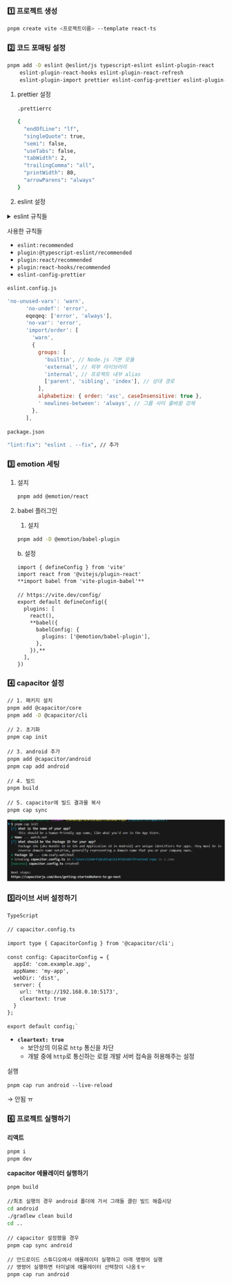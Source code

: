 ### **1️⃣ 프로젝트 생성**

```bash
pnpm create vite <프로젝트이름> --template react-ts
```

### **2️⃣ 코드 포매팅 설정**

```bash
pnpm add -D eslint @eslint/js typescript-eslint eslint-plugin-react
	eslint-plugin-react-hooks eslint-plugin-react-refresh
	eslint-plugin-import prettier eslint-config-prettier eslint-plugin-prettier
```

1. prettier 설정

   `.prettierrc`

   ```bash
   {
     "endOfLine": "lf",
     "singleQuote": true,
     "semi": false,
     "useTabs": false,
     "tabWidth": 2,
     "trailingComma": "all",
     "printWidth": 80,
     "arrowParens": "always"
   }

   ```

1. eslint 설정

<details>
<summary>eslint 규칙들</summary>
<div markdown="1">

- **eslint:recommended**
  - ESLint 기본 제공
  - 사용하지 않는 변수, 선언되지 않은 변수, 도달 불가능한 코드 등 **버그성 코드 방지 규칙** 포함
  - 무난하고 가벼워서 대부분 프로젝트에서 기본으로 깔고 시작
  - **plugin:@typescript-eslint/recommended**
    - TypeScript 프로젝트에서 필수
    - 타입과 관련된 잘못된 패턴 잡아줌
  - **plugin:react/recommended**
    - React 프로젝트라면 자주 씀
    - JSX, props 사용 등 기본 규칙
  - **plugin:react-hooks/recommended**
    - Hooks 규칙 강제 (useEffect deps 체크, 훅 호출 위치 등)
  - **next/core-web-vitals** (Next.js 프로젝트일 때)
    - `eslint-config-next` 설치하면 제공
    - React 18, Next 최적화 규칙 포함
  - **eslint-config-prettier**
    - Prettier랑 충돌하는 포맷 규칙 꺼줌
  - **코드 안전성**
    - `no-unused-vars` : 안 쓰는 변수 금지
    - `no-undef` : 선언 안 한 변수 사용 금지
    - `eqeqeq` : `==` 대신 `===` 강제
    - `no-console` : console.log 제한 (warn/error만 허용)
  - **React 관련**
    - `react/jsx-uses-react`, `react/jsx-uses-vars` : JSX에서 안 쓰는 import 정리
    - `react-hooks/rules-of-hooks` : 훅은 최상위에서만 호출
    - `react-hooks/exhaustive-deps` : useEffect deps 자동 검사
  - **코드 스타일**
    - `prefer-const` : 바뀌지 않는 변수는 const
    - `no-var` : var 사용 금지
    - `arrow-body-style` : 화살표 함수 간결화
    - `import/order` : import 순서 정리 (eslint-plugin-import)

</div>
</details>

사용한 규칙들

- `eslint:recommended`
- `plugin:@typescript-eslint/recommended`
- `plugin:react/recommended`
- `plugin:react-hooks/recommended`
- `eslint-config-prettier`

`eslint.config.js`

```jsx
'no-unused-vars': 'warn',
      'no-undef': 'error',
      eqeqeq: ['error', 'always'],
      'no-var': 'error',
      'import/order': [
        'warn',
        {
          groups: [
            'builtin', // Node.js 기본 모듈
            'external', // 외부 라이브러리
            'internal', // 프로젝트 내부 alias
            ['parent', 'sibling', 'index'], // 상대 경로
          ],
          alphabetize: { order: 'asc', caseInsensitive: true },
          ' newlines-between': 'always', // 그룹 사이 줄바꿈 강제
        },
      ],
```

`package.json`

```bash
"lint:fix": "eslint . --fix", // 추가
```

### 3️⃣ emotion 세팅

1. 설치

   ```bash
   pnpm add @emotion/react
   ```

2. babel 플러그인

   1. 설치

   ```bash
   pnpm add -D @emotion/babel-plugin
   ```

   b. 설정

   ```tsx
   import { defineConfig } from 'vite'
   import react from '@vitejs/plugin-react'
   **import babel from 'vite-plugin-babel'**

   // https://vite.dev/config/
   export default defineConfig({
     plugins: [
       react(),
       **babel({
         babelConfig: {
           plugins: ['@emotion/babel-plugin'],
         },
       }),**
     ],
   })

   ```

### 4️⃣ capacitor 설정

```bash
// 1. 패키지 설치
pnpm add @capacitor/core
pnpm add -D @capacitor/cli

// 2. 초기화
pnpm cap init

// 3. android 추가
pnpm add @capacitor/android
pnpm cap add android

// 4. 빌드
pnpm build

// 5. capacitor에 빌드 결과물 복사
pnpm cap sync

```

![alt text](images/프로젝트-생성.image-1.png)

### 5️⃣라이브 서버 설정하기

```tsx
TypeScript

// capacitor.config.ts

import type { CapacitorConfig } from '@capacitor/cli';

const config: CapacitorConfig = {
  appId: 'com.example.app',
  appName: 'my-app',
  webDir: 'dist',
  server: {
    url: 'http://192.168.0.10:5173',
    cleartext: true
  }
};

export default config;`
```

- **`cleartext: true`**
  - 보안상의 이유로 `http` 통신을 차단
  - 개발 중에 `http`로 통신하는 로컬 개발 서버 접속을 허용해주는 설정

실행

`pnpm cap run android --live-reload`

→ 안됨 ㅠ

### 6️⃣ 프로젝트 실행하기

**리액트**

```bash
pnpm i
pnpm dev
```

**capacitor 에뮬레이터 실행하기**

```bash
pnpm build

//최초 실행의 경우 android 폴더에 가서 그래들 클린 빌드 해줍시당
cd android
./gradlew clean build
cd ..

// capacitor 설정했을 경우
pnpm cap sync android

// 안드로이드 스튜디오에서 에뮬레이터 실행하고 아래 명령어 실행
// 명령어 실행하면 터미널에 에뮬레이터 선택창이 나옴ㅔㅜ
pnpm cap run android
```
